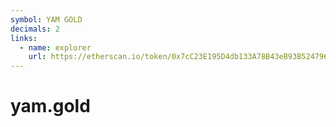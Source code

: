 ```yaml
---
symbol: YAM GOLD
decimals: 2
links:
  - name: explorer
    url: https://etherscan.io/token/0x7cC23E195D4db133A78B43eB93B524796777c3e7
---
```


# yam.gold

